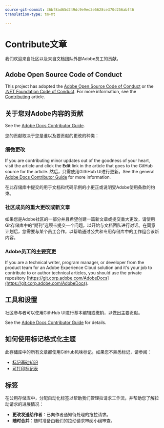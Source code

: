 ```yaml
---
source-git-commit: 36bf8ad65d249dc9e9ec3e5628ce370d256abf46
translation-type: tm+mt

---
```

# Contribute文章

我们欢迎来自社区以及来自文档团队外部Adobe员工的贡献。

## Adobe Open Source Code of Conduct

This project has adopted the [Adobe Open Source Code of Conduct](code-of-conduct.md) or the [.NET Foundation Code of Conduct](https://dotnetfoundation.org/code-of-conduct). For more information, see the [Contributing](contributing.md) article.

## 关于您对Adobe内容的贡献

See the [Adobe Docs Contributor Guide](https://docs.adobe.com/content/help/en/contributor/contributor-guide/introduction.html).

您的贡献取决于您是谁以及要贡献的更改的种类：

### 细微更改

If you are contributing minor updates out of the goodness of your heart, visit the article and click the **Edit** link in the article that goes to the GitHub source for the article. 然后，只需使用GithHub UI进行更新。See the general [Adobe Docs Contributor Guide](https://docs.adobe.com/content/help/en/contributor/contributor-guide/introduction.html) for more information.

在此存储库中提交的用于文档和代码示例的小更正或说明受Adobe使用条款的约束。

### 社区成员的重大更改或新文章

如果您是Adobe社区的一部分并且希望创建一篇新文章或提交重大更改，请使用Git存储库中的“期刊”选项卡提交一个问题，以开始与文档团队进行对话。在同意计划后，您需要与某个员工合作，以帮助通过公共和专用存储库中的工作组合该新内容。

<!--
If you submit a pull request with significant changes to documentation and code examples, you'll see a message in the pull request asking you to submit an online contribution license agreement (CLA). We need you to complete the online form before we can review your pull request.
-->

### Adobe员工的主要变更

If you are a technical writer, program manager, or developer from the product team for an Adobe Experience Cloud solution and it&#39;s your job to contribute to or author technical articles, you should use the private repository [https://git.corp.adobe.com/AdobeDocs](https://git.corp.adobe.com/AdobeDocs). <!--Employees from other parts of the Adobe world should use the public repo for minor updates.-->

## 工具和设置

社区参与者可以使用GithHub UI进行基本编辑或撤销，以做出主要贡献。

See the [Adobe Docs Contributor Guide](https://docs.adobe.com/content/help/en/contributor/contributor-guide/introduction.html) for details.

## 如何使用标记格式化主题

此存储库中的所有文章都使用GitHub风味标记。如果您不熟悉标记，请参阅：

* [标记基础知识](https://help.github.com/articles/markdown-basics/)
* [可打印标记表](https://guides.github.com/pdfs/markdown-cheatsheet-online.pdf)

## 标签

在公用存储库中，分配自动化标签以帮助我们管理拉请求工作流，并帮助您了解拉动请求的进展情况：

* **更改发送给作者**：已向作者通知待处理的拖拉请求。
* **随时合并**：随时准备由我们的拉动请求审阅小组审查。


